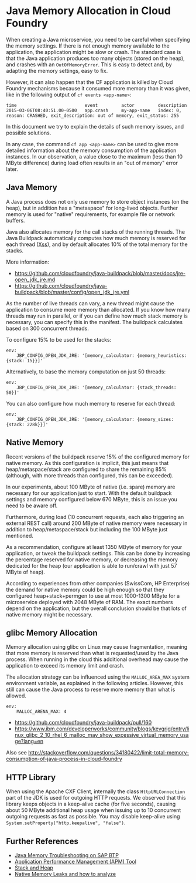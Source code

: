 # Java Memory Allocation in Cloud Foundry

When creating a Java microservice, you need to be careful when specifying the memory settings.
If there is not enough memory available to the application, the application might be slow or crash.
The standard case is that the Java application produces too many objects (stored on the heap), and crashes with an `OutOfMemoryError`.
This is easy to detect and, by adapting the memory settings, easy to fix.

However, it can also happen that the CF application is killed by Cloud Foundry mechanisms because it consumed more memory than it was given, like in the following output of ``cf events <app-name>``:

```text
time                          event         actor         description
2015-03-06T08:40:51.00-0500   app.crash     my-app-name   index: 0, reason: CRASHED, exit_description: out of memory, exit_status: 255
```

In this document we try to explain the details of such memory issues, and possible solutions.

In any case, the command `cf app <app-name>` can be used to give more detailed information about the memory consumption of the application instances. In our observation, a value close to the maximum (less than 10 MByte difference) during load often results in an "out of memory" error later.

## Java Memory
A Java process does not only use memory to store object instances (on the heap), but in addition has
a "metaspace" for long-lived objects. Further memory is used for "native"
requirements, for example file or network buffers.

Java also allocates memory for the call stacks of the running threads.
The Java Buildpack automatically computes how much memory is reserved for each thread ([Xss](http://stackoverflow.com/questions/4967885/jvm-option-xss-what-does-it-do-exactly)), and by default allocates 10%
of the total memory for the stacks.

More information:
- https://github.com/cloudfoundry/java-buildpack/blob/master/docs/jre-open_jdk_jre.md
- https://github.com/cloudfoundry/java-buildpack/blob/master/config/open_jdk_jre.yml

As the number of live threads can vary, a new thread might cause the application to consume more memory than allocated.
If you know how many threads may run in parallel, or if you can define how much stack memory is necessary, you can specify
this in the manifest. The buildpack calculates based on 300 concurrent threads.

To configure 15% to be used for the stacks:
```
env:
    JBP_CONFIG_OPEN_JDK_JRE: '[memory_calculator: {memory_heuristics: {stack: 15}}]'
```

Alternatively, to base the memory computation on just 50 threads:
```
env:
    JBP_CONFIG_OPEN_JDK_JRE: '[memory_calculator: {stack_threads: 50}]'
```

You can also configure how much memory to reserve for each thread:

```
env:
    JBP_CONFIG_OPEN_JDK_JRE: '[memory_calculator: {memory_sizes: {stack: 228k}}]'
```

## Native Memory
Recent versions of the buildpack reserve 15% of the configured memory for native memory. As this configuration is implicit, this just means that heap/metaspace/stack are configured to share the remaining 85% (although, with more threads than configured, this can be exceeded).

In our experiments, about 100 MByte of native (i.e. spare) memory are necessary for our application just to start. With the default buildpack settings and memory configured below 670 MByte, this is an issue you need to be aware off.

Furthermore, during load (10 concurrent requests, each also triggering an external REST call) around 200 MByte of native memory were necessary in addition to heap/metaspace/stack but including the 100 MByte just mentioned.

As a recommendation, configure at least 1350 MByte of memory for your application, or tweak the buildpack settings. This can be done by increasing the percentage reserved for native memory, or decreasing the memory dedicated for the heap (our application is able to run/crawl with just 57 MByte of heap).

According to experiences from other companies (SwissCom, HP Enterprise) the demand for native memory could be high enough so that they configured heap+stack+permgen to use at most 1000-1300 MByte for a microservice deployed with 2048 MByte of RAM.
The exact numbers depend on the application, but the overall conclusion should be that lots of native memory might be necessary.

## glibc Memory Allocation

Memory allocation using glibc on Linux may cause fragmentation, meaning that more memory is reserved than what is requested/used by the Java process. When running in the cloud this additional overhead may cause the application to exceed its memory limit and crash.

The allocation strategy can be influenced using the `MALLOC_AREA_MAX` system environment variable, as explained in the following articles. However, this still can cause the Java process to reserve more memory than what is allowed.

```
env:
    MALLOC_ARENA_MAX: 4
```

- https://github.com/cloudfoundry/java-buildpack/pull/160
- https://www.ibm.com/developerworks/community/blogs/kevgrig/entry/linux_glibc_2_10_rhel_6_malloc_may_show_excessive_virtual_memory_usage?lang=en

Also see http://stackoverflow.com/questions/34180422/limit-total-memory-consumption-of-java-process-in-cloud-foundry

## HTTP Library
When using the Apache CXF Client, internally the class `HttpURLConnection` part of the JDK is used for outgoing HTTP requests. We observed that this library keeps objects in a keep-alive cache (for five seconds), causing about 50 MByte additional heap usage when issuing up to 10 concurrent outgoing requests as fast as possible. You may disable keep-alive using `System.setProperty("http.keepalive", "false")`.

## Further References
- [Java Memory Troubleshooting on SAP BTP](https://blogs.sap.com/2021/12/20/java-memory-troubleshooting-on-sap-btp-cloud-foundry/)
- [Application Performance Management (APM) Tool](https://go.sap.corp/apm)
- [Stack and Heap](http://tutorials.jenkov.com/java-concurrency/java-memory-model.html)
- [Native Memory Leaks and how to analyze](http://www.ibm.com/developerworks/linux/library/j-nativememory-linux/index.html)



